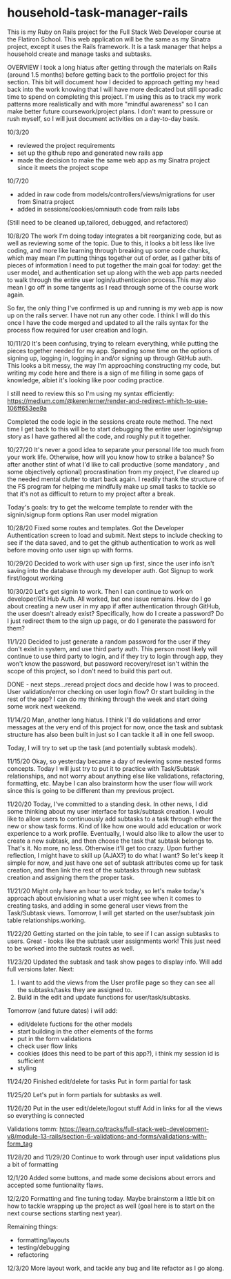 # household-task-manager-rails
This is my Ruby on Rails project for the Full Stack Web Developer course at the Flatiron School. This web application will be the same as my Sinatra project, except it uses the Rails framework. It is a task manager that helps a household create and manage tasks and subtasks. 


OVERVIEW
I took a long hiatus after getting through the materials on Rails (around 1.5 months) before getting back to the portfolio project for this section. This bit will document how I decided to approach getting my head back into the work knowing that I will have more dedicated but still sporadic time to spend on completing this project. I'm using this as to track my work patterns more realistically and with more "mindful awareness" so I can make better future coursework/project plans. I don't want to pressure or rush myself, so I will just document activities on a day-to-day basis.

10/3/20
- reviewed the project requirements
- set up the github repo and generated new rails app
- made the decision to make the same web app as my Sinatra project since it meets the project scope


10/7/20
- added in raw code from models/controllers/views/migrations for user from Sinatra project
- added in sessions/cookies/omniauth code from rails labs

(Still need to be cleaned up,tailored, debugged, and refactored)

10/8/20
The work I'm doing today integrates a bit reorganizing code, but as well as reviewing some of the topic. Due to this, it looks a bit less like live coding, and more like learning through breaking up some code chunks, which may mean I'm putting things together out of order, as I gather bits of pieces of information I need to put together the main goal for today: get the user model, and authentication set up along with the web app parts needed to walk through the entire user login/authenticaion process.This may also mean I go off in some tangents as I read through some of the course work again.

So far, the only thing I've confirmed is up and running is my web app is now up on the rails server. I have not run any other code. I think I will do this once I have the code merged and updated to all the rails syntax for the process flow required for user creation and login.

10/11/20
It's been confusing, trying to relearn everything, while putting the pieces together needed for my app. 
Spending some time on the options of signing up, logging in, logging in and/or signing up through GitHub auth. This looks a bit messy, the way I'm approaching constructing my code, but writing my code here and there is a sign of me filling in some gaps of knowledge, albiet it's looking like poor coding practice. 

I still need to review this so I'm using my syntax efficiently:
https://medium.com/@kerenlerner/render-and-redirect-which-to-use-106ff653ee9a

Completed the code logic in the sessions create route method. The next time I get back to this will be to start debugging the entire user login/signup story as I have gathered all the code, and roughly put it together.

10/27/20
It's never a good idea to separate your personal life too much from your work life. Otherwise, how will you know how to strike a balance? So after another stint of what I'd like to call productive (some mandatory , and some objectively optional) procrastination from my project, I've cleared up the needed mental clutter to start back again. I readily thank the structure of the FS program for helping me mindfully make up small tasks to tackle so that it's not as difficult to return to my project after a break.

Today's goals: try to get the welcome template to render with the signin/signup form options 
Ran user model migration

10/28/20
Fixed some routes and templates. Got the Developer Authentication screen to load and submit. Next steps to include checking to see if the data saved, and to get the github authentication to work as well before moving onto user sign up with forms.

10/29/20
Decided to work with user sign up first, since the user info isn't saving into the database through my developer auth. 
Got Signup to work first/logout working

10/30/20
Let's get signin to work. Then I can continue to work on developer/Git Hub Auth. 
All worked, but one issue remains. How do I go about creating a new user in my app if after authentication through GitHub, the user doesn't already exist? Specifically, how do I create a password? Do I just redirect them to the sign up page, or do I generate the password for them?

11/1/20
Decided to just generate a random password for the user if they don't exist in system, and use third party auth. This person most likely will continue to use third party to login, and if they try to login through app, they won't know the password, but password recovery/reset isn't within the scope of this project, so I don't need to build this part out. 

DONE - next steps...reread project docs and decide how I was to proceed. User validation/error checking on user login flow? Or start building in the rest of the app? I can do my thinking through the week and start doing some work next weekend.

11/14/20
Man, another long hiatus. I think I'll do validations and error messages at the very end of this project for now, once the task and subtask structure has also been built in just so I can tackle it all in one fell swoop.

Today, I will try to set up the task (and potentially subtask models).

11/15/20
Okay, so yesterday became a day of reviewing some nested forms concepts. Today I will just try to put it to practice with Task/Subtask relationships, and not worry about anything else like validations, refactoring, formatting, etc. Maybe I can also brainstorm how the user flow will work since this is going to be different than my previous project. 

11/20/20
Today, I've committed to a standing desk. In other news, I did some thinking about my user interface for task/subtask creation. I would like to allow users to continuously add subtasks to a task through either the new or show task forms. Kind of like how one would add education or work experience to a work profile. Eventually, I would also like to allow the user to create a new subtask, and then choose the task that subtask belongs to. That's it. No more, no less. Otherwise it'll get too crazy.
Upon further reflection, I might have to skill up (AJAX?) to do what I want? So let's keep it simple for now, and just have one set of subtask attributes come up for task creation, and then link the rest of the subtasks through new subtask creation and assigning them the proper task.

11/21/20
Might only have an hour to work today, so let's make today's approach about envisioning what a user might see when it comes to creating tasks, and adding in some general user views from the Task/Subtask views. Tomorrow, I will get started on the user/subtask join table relationships.working.

11/22/20
Getting started on the join table, to see if I can assign subtasks to users.
Great - looks like the subtask user assignments work! This just need to be worked into the subtask routes as well.

11/23/20
Updated the subtask and task show pages to display info. Will add full versions later.
Next:
1. I want to add the views from the User profile page so they can see all the subtasks/tasks they are assigned to.
2. Build in the edit and update functions for user/task/subtasks.

Tomorrow (and future dates) i will add:
- edit/delete fuctions for the other models
- start building in the other elements of the forms
- put in the form validations
- check user flow links
- cookies (does this need to be part of this app?), i think my session id is sufficient
- styling

11/24/20
Finished edit/delete for tasks
Put in form partial for task

11/25/20
Let's put in form partials for subtasks as well.

11/26/20
Put in the user edit/delete/logout stuff
Add in links for all the views so everything is connected

Validations tomm: https://learn.co/tracks/full-stack-web-development-v8/module-13-rails/section-6-validations-and-forms/validations-with-form_tag


11/28/20 and 11/29/20
Continue to work through user input validations plus a bit of formatting


12/1/20
Added some buttons, and made some decisions about errors and accepted some funtionality flaws.

12/2/20
Formatting and fine tuning today. Maybe brainstorm a little bit on how to tackle wrapping up the project as well (goal here is to start on the next course sections starting next year).

Remaining things:
- formatting/layouts
- testing/debugging
- refactoring

12/3/20
More layout work, and tackle any bug and lite refactor as I go along.